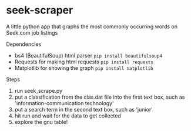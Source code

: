 # seek-scraper
A little python app that graphs the most commonly occurring words on Seek.com job listings

Dependencies
- bs4 (BeautifulSoup) html parser
`pip install beautifulsoup4`
- Requests for making html requests
`pip install requests`
- Matplotlib for showing the graph
`pip install matplotlib`

Steps
1. run seek_scrape.py
2. put a classification from the clas.dat file into the first text box, such as 'information-communication technology'
3. put a search term in the second text box, such as 'junior'
4. hit run and wait for the data to get collected
5. explore the gnu table!
